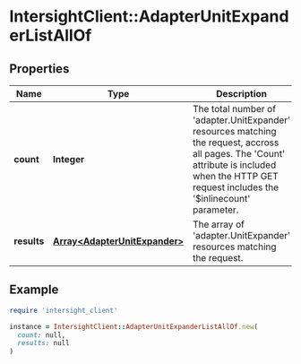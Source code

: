# IntersightClient::AdapterUnitExpanderListAllOf

## Properties

| Name | Type | Description | Notes |
| ---- | ---- | ----------- | ----- |
| **count** | **Integer** | The total number of &#39;adapter.UnitExpander&#39; resources matching the request, accross all pages. The &#39;Count&#39; attribute is included when the HTTP GET request includes the &#39;$inlinecount&#39; parameter. | [optional] |
| **results** | [**Array&lt;AdapterUnitExpander&gt;**](AdapterUnitExpander.md) | The array of &#39;adapter.UnitExpander&#39; resources matching the request. | [optional] |

## Example

```ruby
require 'intersight_client'

instance = IntersightClient::AdapterUnitExpanderListAllOf.new(
  count: null,
  results: null
)
```

